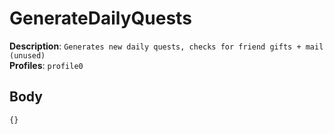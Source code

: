 # GenerateDailyQuests

**Description**: `Generates new daily quests, checks for friend gifts + mail (unused)` \
**Profiles**: `profile0`

## Body

```js
{}
```
